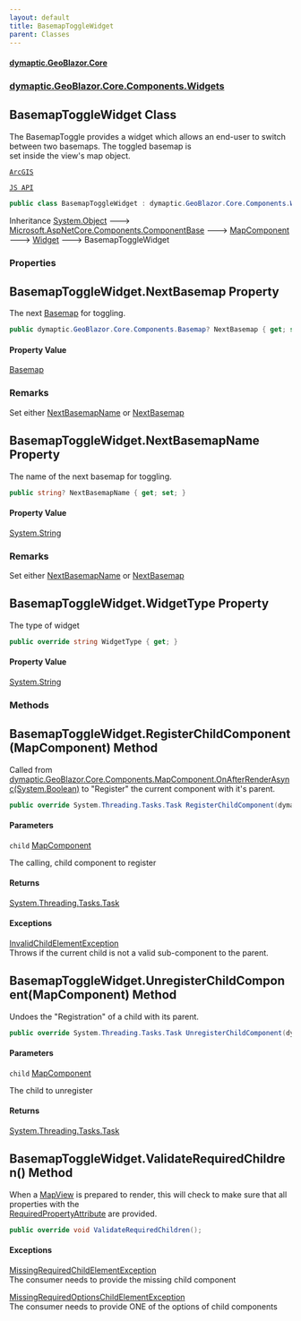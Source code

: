 ```yaml
---
layout: default
title: BasemapToggleWidget
parent: Classes
---
```

#### [dymaptic.GeoBlazor.Core](index.html 'index')
### [dymaptic.GeoBlazor.Core.Components.Widgets](index.html#dymaptic.GeoBlazor.Core.Components.Widgets 'dymaptic.GeoBlazor.Core.Components.Widgets')

## BasemapToggleWidget Class

The BasemapToggle provides a widget which allows an end-user to switch between two basemaps. The toggled basemap is  
set inside the view's map object.  
<a target="_blank" href="https://developers.arcgis.com/javascript/latest/api-reference/esri-widgets-BasemapToggle.html">  
    ArcGIS  
    JS API  
</a>

```csharp
public class BasemapToggleWidget : dymaptic.GeoBlazor.Core.Components.Widgets.Widget
```

Inheritance [System.Object](https://docs.microsoft.com/en-us/dotnet/api/System.Object 'System.Object') &#129106; [Microsoft.AspNetCore.Components.ComponentBase](https://docs.microsoft.com/en-us/dotnet/api/Microsoft.AspNetCore.Components.ComponentBase 'Microsoft.AspNetCore.Components.ComponentBase') &#129106; [MapComponent](dymaptic.GeoBlazor.Core.Components.MapComponent.html 'dymaptic.GeoBlazor.Core.Components.MapComponent') &#129106; [Widget](dymaptic.GeoBlazor.Core.Components.Widgets.Widget.html 'dymaptic.GeoBlazor.Core.Components.Widgets.Widget') &#129106; BasemapToggleWidget
### Properties

<a name='dymaptic.GeoBlazor.Core.Components.Widgets.BasemapToggleWidget.NextBasemap'></a>

## BasemapToggleWidget.NextBasemap Property

The next [Basemap](dymaptic.GeoBlazor.Core.Components.Basemap.html 'dymaptic.GeoBlazor.Core.Components.Basemap') for toggling.

```csharp
public dymaptic.GeoBlazor.Core.Components.Basemap? NextBasemap { get; set; }
```

#### Property Value
[Basemap](dymaptic.GeoBlazor.Core.Components.Basemap.html 'dymaptic.GeoBlazor.Core.Components.Basemap')

### Remarks
Set either [NextBasemapName](dymaptic.GeoBlazor.Core.Components.Widgets.BasemapToggleWidget.html#dymaptic.GeoBlazor.Core.Components.Widgets.BasemapToggleWidget.NextBasemapName 'dymaptic.GeoBlazor.Core.Components.Widgets.BasemapToggleWidget.NextBasemapName') or [NextBasemap](dymaptic.GeoBlazor.Core.Components.Widgets.BasemapToggleWidget.html#dymaptic.GeoBlazor.Core.Components.Widgets.BasemapToggleWidget.NextBasemap 'dymaptic.GeoBlazor.Core.Components.Widgets.BasemapToggleWidget.NextBasemap')

<a name='dymaptic.GeoBlazor.Core.Components.Widgets.BasemapToggleWidget.NextBasemapName'></a>

## BasemapToggleWidget.NextBasemapName Property

The name of the next basemap for toggling.

```csharp
public string? NextBasemapName { get; set; }
```

#### Property Value
[System.String](https://docs.microsoft.com/en-us/dotnet/api/System.String 'System.String')

### Remarks
Set either [NextBasemapName](dymaptic.GeoBlazor.Core.Components.Widgets.BasemapToggleWidget.html#dymaptic.GeoBlazor.Core.Components.Widgets.BasemapToggleWidget.NextBasemapName 'dymaptic.GeoBlazor.Core.Components.Widgets.BasemapToggleWidget.NextBasemapName') or [NextBasemap](dymaptic.GeoBlazor.Core.Components.Widgets.BasemapToggleWidget.html#dymaptic.GeoBlazor.Core.Components.Widgets.BasemapToggleWidget.NextBasemap 'dymaptic.GeoBlazor.Core.Components.Widgets.BasemapToggleWidget.NextBasemap')

<a name='dymaptic.GeoBlazor.Core.Components.Widgets.BasemapToggleWidget.WidgetType'></a>

## BasemapToggleWidget.WidgetType Property

The type of widget

```csharp
public override string WidgetType { get; }
```

#### Property Value
[System.String](https://docs.microsoft.com/en-us/dotnet/api/System.String 'System.String')
### Methods

<a name='dymaptic.GeoBlazor.Core.Components.Widgets.BasemapToggleWidget.RegisterChildComponent(dymaptic.GeoBlazor.Core.Components.MapComponent)'></a>

## BasemapToggleWidget.RegisterChildComponent(MapComponent) Method

Called from [dymaptic.GeoBlazor.Core.Components.MapComponent.OnAfterRenderAsync(System.Boolean)](https://docs.microsoft.com/en-us/dotnet/api/dymaptic.GeoBlazor.Core.Components.MapComponent.OnAfterRenderAsync#dymaptic_GeoBlazor_Core_Components_MapComponent_OnAfterRenderAsync_System_Boolean_ 'dymaptic.GeoBlazor.Core.Components.MapComponent.OnAfterRenderAsync(System.Boolean)') to "Register" the current component with it's parent.

```csharp
public override System.Threading.Tasks.Task RegisterChildComponent(dymaptic.GeoBlazor.Core.Components.MapComponent child);
```
#### Parameters

<a name='dymaptic.GeoBlazor.Core.Components.Widgets.BasemapToggleWidget.RegisterChildComponent(dymaptic.GeoBlazor.Core.Components.MapComponent).child'></a>

`child` [MapComponent](dymaptic.GeoBlazor.Core.Components.MapComponent.html 'dymaptic.GeoBlazor.Core.Components.MapComponent')

The calling, child component to register

#### Returns
[System.Threading.Tasks.Task](https://docs.microsoft.com/en-us/dotnet/api/System.Threading.Tasks.Task 'System.Threading.Tasks.Task')

#### Exceptions

[InvalidChildElementException](dymaptic.GeoBlazor.Core.Exceptions.InvalidChildElementException.html 'dymaptic.GeoBlazor.Core.Exceptions.InvalidChildElementException')  
Throws if the current child is not a valid sub-component to the parent.

<a name='dymaptic.GeoBlazor.Core.Components.Widgets.BasemapToggleWidget.UnregisterChildComponent(dymaptic.GeoBlazor.Core.Components.MapComponent)'></a>

## BasemapToggleWidget.UnregisterChildComponent(MapComponent) Method

Undoes the "Registration" of a child with its parent.

```csharp
public override System.Threading.Tasks.Task UnregisterChildComponent(dymaptic.GeoBlazor.Core.Components.MapComponent child);
```
#### Parameters

<a name='dymaptic.GeoBlazor.Core.Components.Widgets.BasemapToggleWidget.UnregisterChildComponent(dymaptic.GeoBlazor.Core.Components.MapComponent).child'></a>

`child` [MapComponent](dymaptic.GeoBlazor.Core.Components.MapComponent.html 'dymaptic.GeoBlazor.Core.Components.MapComponent')

The child to unregister

#### Returns
[System.Threading.Tasks.Task](https://docs.microsoft.com/en-us/dotnet/api/System.Threading.Tasks.Task 'System.Threading.Tasks.Task')

<a name='dymaptic.GeoBlazor.Core.Components.Widgets.BasemapToggleWidget.ValidateRequiredChildren()'></a>

## BasemapToggleWidget.ValidateRequiredChildren() Method

When a [MapView](dymaptic.GeoBlazor.Core.Components.Views.MapView.html 'dymaptic.GeoBlazor.Core.Components.Views.MapView') is prepared to render, this will check to make sure that all properties with the  
[RequiredPropertyAttribute](dymaptic.GeoBlazor.Core.RequiredPropertyAttribute.html 'dymaptic.GeoBlazor.Core.RequiredPropertyAttribute') are provided.

```csharp
public override void ValidateRequiredChildren();
```

#### Exceptions

[MissingRequiredChildElementException](dymaptic.GeoBlazor.Core.Exceptions.MissingRequiredChildElementException.html 'dymaptic.GeoBlazor.Core.Exceptions.MissingRequiredChildElementException')  
The consumer needs to provide the missing child component

[MissingRequiredOptionsChildElementException](dymaptic.GeoBlazor.Core.Exceptions.MissingRequiredOptionsChildElementException.html 'dymaptic.GeoBlazor.Core.Exceptions.MissingRequiredOptionsChildElementException')  
The consumer needs to provide ONE of the options of child components
